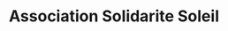 ---
title: "Association Solidarite Soleil"
url: /laigle/association-solidarite-soleil/
shop: vêtements
---